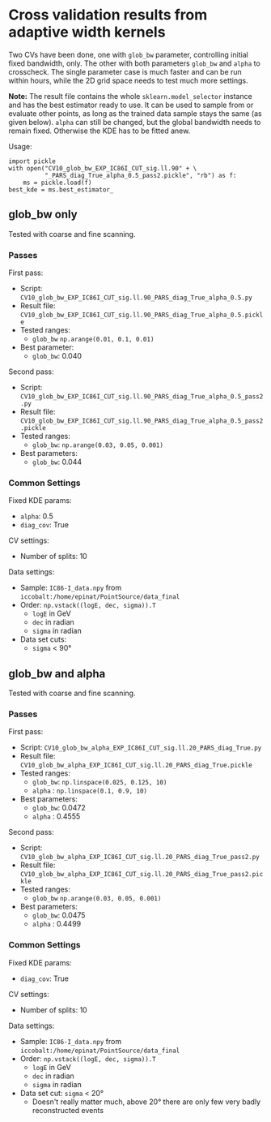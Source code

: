 # Cross validation results from adaptive width kernels

Two CVs have been done, one with `glob_bw` parameter, controlling initial fixed bandwidth, only.
The other with both parameters `glob_bw` and `alpha` to crosscheck.
The single parameter case is much faster and can be run within hours, while the 2D grid space needs to test much more settings.

**Note:** The result file contains the whole `sklearn.model_selector` instance and has the best estimator ready to use.
It can be used to sample from or evaluate other points, as long as the trained data sample stays the same (as given below).
`alpha` can still be changed, but the global bandwidth needs to remain fixed.
Otherwise the KDE has to be fitted anew.

Usage:

    import pickle
    with open("CV10_glob_bw_EXP_IC86I_CUT_sig.ll.90" + \
              "_PARS_diag_True_alpha_0.5_pass2.pickle", "rb") as f:
        ms = pickle.load(f)
    best_kde = ms.best_estimator_


## glob_bw only

Tested with coarse and fine scanning.

### Passes

First pass:

- Script: `CV10_glob_bw_EXP_IC86I_CUT_sig.ll.90_PARS_diag_True_alpha_0.5.py`
- Result file: `CV10_glob_bw_EXP_IC86I_CUT_sig.ll.90_PARS_diag_True_alpha_0.5.pickle`
- Tested ranges:
    + `glob_bw` `np.arange(0.01, 0.1, 0.01)`
- Best parameter:
    + `glob_bw`: 0.040

Second pass:

- Script: `CV10_glob_bw_EXP_IC86I_CUT_sig.ll.90_PARS_diag_True_alpha_0.5_pass2.py`
- Result file: `CV10_glob_bw_EXP_IC86I_CUT_sig.ll.90_PARS_diag_True_alpha_0.5_pass2.pickle`
- Tested ranges:
    + `glob_bw`: `np.arange(0.03, 0.05, 0.001)`
- Best parameters: 
    + `glob_bw`: 0.044

### Common Settings

Fixed KDE params:

- `alpha`: 0.5
- `diag_cov`: True

CV settings:

- Number of splits: 10

Data settings:

- Sample: `IC86-I_data.npy` from `iccobalt:/home/epinat/PointSource/data_final`
- Order: `np.vstack((logE, dec, sigma)).T`
    + `logE` in GeV
    + `dec` in radian
    + `sigma` in radian
- Data set cuts:
    + `sigma` < 90°


## glob_bw and alpha

Tested with coarse and fine scanning.

### Passes

First pass:

- Script: `CV10_glob_bw_alpha_EXP_IC86I_CUT_sig.ll.20_PARS_diag_True.py`
- Result file: `CV10_glob_bw_alpha_EXP_IC86I_CUT_sig.ll.20_PARS_diag_True.pickle`
- Tested ranges:
    + `glob_bw`: `np.linspace(0.025, 0.125, 10)`
    + `alpha`  : `np.linspace(0.1, 0.9, 10)`
- Best parameters:
    + `glob_bw`: 0.0472
    + `alpha`  : 0.4555

Second pass:

- Script: `CV10_glob_bw_alpha_EXP_IC86I_CUT_sig.ll.20_PARS_diag_True_pass2.py`
- Result file: `CV10_glob_bw_alpha_EXP_IC86I_CUT_sig.ll.20_PARS_diag_True_pass2.pickle`
- Tested ranges:
    + `glob_bw` `np.arange(0.03, 0.05, 0.001)`
- Best parameters:
    + `glob_bw`: 0.0475
    + `alpha`  : 0.4499

### Common Settings

Fixed KDE params:

- `diag_cov`: True

CV settings:

- Number of splits: 10

Data settings:

- Sample: `IC86-I_data.npy` from `iccobalt:/home/epinat/PointSource/data_final`
- Order: `np.vstack((logE, dec, sigma)).T`
    + `logE` in GeV
    + `dec` in radian
    + `sigma` in radian
- Data set cut: `sigma` < 20°
    + Doesn't really matter much, above 20° there are only few very badly reconstructed events
